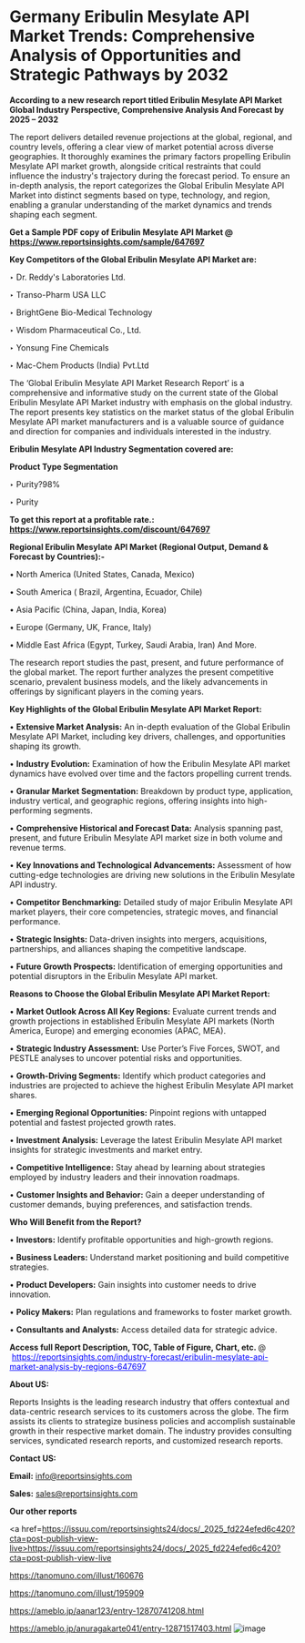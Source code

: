 # Germany Eribulin Mesylate API Market Trends: Comprehensive Analysis of Opportunities and Strategic Pathways by 2032

<strong>According to a new research report titled Eribulin Mesylate API Market Global Industry Perspective, Comprehensive Analysis And Forecast by 2025 – 2032</strong>

The report delivers detailed revenue projections at the global, regional, and country levels, offering a clear view of market potential across diverse geographies. It thoroughly examines the primary factors propelling Eribulin Mesylate API market growth, alongside critical restraints that could influence the industry's trajectory during the forecast period. To ensure an in-depth analysis, the report categorizes the Global Eribulin Mesylate API Market into distinct segments based on type, technology, and region, enabling a granular understanding of the market dynamics and trends shaping each segment.

<strong>Get a Sample PDF copy of Eribulin Mesylate API Market </strong><strong>@<a href=https://www.reportsinsights.com/sample/647697 style=color:#0000ff;> https://www.reportsinsights.com/sample/647697</a></strong></font>

<strong>Key Competitors of the Global Eribulin Mesylate API Market are:</strong>

‣ Dr. Reddy's Laboratories Ltd.

‣ Transo-Pharm USA LLC

‣ BrightGene Bio-Medical Technology

‣ Wisdom Pharmaceutical Co., Ltd.

‣ Yonsung Fine Chemicals

‣ Mac-Chem Products (India) Pvt.Ltd

The ‘Global Eribulin Mesylate API Market Research Report’ is a comprehensive and informative study on the current state of the Global Eribulin Mesylate API Market industry with emphasis on the global industry. The report presents key statistics on the market status of the global Eribulin Mesylate API market manufacturers and is a valuable source of guidance and direction for companies and individuals interested in the industry.

<strong>Eribulin Mesylate API Industry Segmentation covered are:</strong>

<strong>Product Type Segmentation</strong>

‣ Purity?98%

‣ Purity

<strong>To get this report at a profitable rate.: <a href=https://www.reportsinsights.com/discount/647697 style=color:#0000ff;>https://www.reportsinsights.com/discount/647697</a></strong></font>

<strong>Regional Eribulin Mesylate API Market (Regional Output, Demand &amp; Forecast by Countries):-</strong>

• North America (United States, Canada, Mexico)

• South America ( Brazil, Argentina, Ecuador, Chile)

• Asia Pacific (China, Japan, India, Korea)

• Europe (Germany, UK, France, Italy)

• Middle East Africa (Egypt, Turkey, Saudi Arabia, Iran) And More.

The research report studies the past, present, and future performance of the global market. The report further analyzes the present competitive scenario, prevalent business models, and the likely advancements in offerings by significant players in the coming years.

<strong>Key Highlights of the Global Eribulin Mesylate API Market Report:</strong>

• <strong>Extensive Market Analysis:</strong> An in-depth evaluation of the Global Eribulin Mesylate API Market, including key drivers, challenges, and opportunities shaping its growth.

• <strong>Industry Evolution:</strong> Examination of how the Eribulin Mesylate API market dynamics have evolved over time and the factors propelling current trends.

• <strong>Granular Market Segmentation:</strong> Breakdown by product type, application, industry vertical, and geographic regions, offering insights into high-performing segments.

• <strong>Comprehensive Historical and Forecast Data:</strong> Analysis spanning past, present, and future Eribulin Mesylate API market size in both volume and revenue terms.

• <strong>Key Innovations and Technological Advancements:</strong> Assessment of how cutting-edge technologies are driving new solutions in the Eribulin Mesylate API industry.

• <strong>Competitor Benchmarking:</strong> Detailed study of major Eribulin Mesylate API market players, their core competencies, strategic moves, and financial performance.

• <strong>Strategic Insights:</strong> Data-driven insights into mergers, acquisitions, partnerships, and alliances shaping the competitive landscape.

• <strong>Future Growth Prospects:</strong> Identification of emerging opportunities and potential disruptors in the Eribulin Mesylate API market.

<strong>Reasons to Choose the Global Eribulin Mesylate API Market Report:</strong>

• <strong>Market Outlook Across All Key Regions:</strong> Evaluate current trends and growth projections in established Eribulin Mesylate API markets (North America, Europe) and emerging economies (APAC, MEA).

• <strong>Strategic Industry Assessment:</strong> Use Porter’s Five Forces, SWOT, and PESTLE analyses to uncover potential risks and opportunities.

• <strong>Growth-Driving Segments:</strong> Identify which product categories and industries are projected to achieve the highest Eribulin Mesylate API market shares.

• <strong>Emerging Regional Opportunities:</strong> Pinpoint regions with untapped potential and fastest projected growth rates.

• <strong>Investment Analysis:</strong> Leverage the latest Eribulin Mesylate API market insights for strategic investments and market entry.

• <strong>Competitive Intelligence:</strong> Stay ahead by learning about strategies employed by industry leaders and their innovation roadmaps.

• <strong>Customer Insights and Behavior:</strong> Gain a deeper understanding of customer demands, buying preferences, and satisfaction trends.

<strong>Who Will Benefit from the Report?</strong>

• <strong>Investors:</strong> Identify profitable opportunities and high-growth regions.

• <strong>Business Leaders:</strong> Understand market positioning and build competitive strategies.

• <strong>Product Developers:</strong> Gain insights into customer needs to drive innovation.

• <strong>Policy Makers:</strong> Plan regulations and frameworks to foster market growth.

• <strong>Consultants and Analysts:</strong> Access detailed data for strategic advice.
</ul>
<strong>Access full Report Description, TOC, Table of Figure, Chart, etc. </strong>@  <a href=https://reportsinsights.com/industry-forecast/eribulin-mesylate-api-market-analysis-by-regions-647697 style=color:#0000ff;>https://reportsinsights.com/industry-forecast/eribulin-mesylate-api-market-analysis-by-regions-647697</a></font>

<strong><strong>About US</strong>:</strong>

Reports Insights is the leading research industry that offers contextual and data-centric research services to its customers across the globe. The firm assists its clients to strategize business policies and accomplish sustainable growth in their respective market domain. The industry provides consulting services, syndicated research reports, and customized research reports.

<strong>Contact US:</strong>

<p class=""""><b>Email:</b> <a href=mailto:info@reportsinsights.com>info@reportsinsights.com</a></p>
<p class=""""><b>Sales:</b> <a href=mailto:sales@reportsinsights.com>sales@reportsinsights.com</a></p>

<strong>Our other reports</strong>

<a href=https://issuu.com/reportsinsights24/docs/_2025_fd224efed6c420?cta=post-publish-view-live>https://issuu.com/reportsinsights24/docs/_2025_fd224efed6c420?cta=post-publish-view-live</a>

<a href=https://tanomuno.com/illust/160676>https://tanomuno.com/illust/160676</a>

<a href=https://tanomuno.com/illust/195909>https://tanomuno.com/illust/195909</a>

<a href=https://ameblo.jp/aanar123/entry-12870741208.html>https://ameblo.jp/aanar123/entry-12870741208.html</a>

<a href=https://ameblo.jp/anuragakarte041/entry-12871517403.html>https://ameblo.jp/anuragakarte041/entry-12871517403.html</a>
![image](https://github.com/user-attachments/assets/dbab82d2-b091-4463-9cdc-e0323f602e59)
